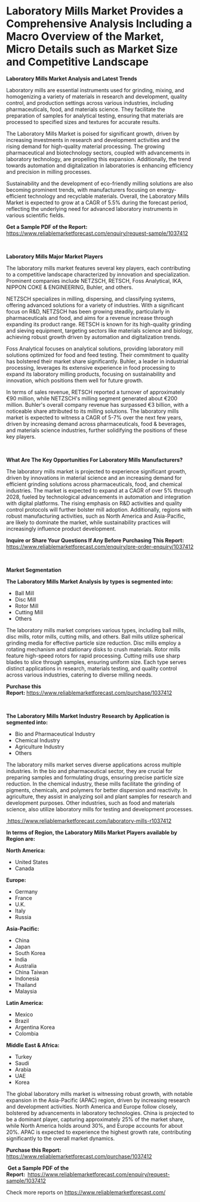 <p><h1>Laboratory Mills Market Provides a Comprehensive Analysis Including a Macro Overview of the Market, Micro Details such as Market Size and Competitive Landscape</h1></p><p><strong>Laboratory Mills Market Analysis and Latest Trends</strong></p>
<p><p>Laboratory mills are essential instruments used for grinding, mixing, and homogenizing a variety of materials in research and development, quality control, and production settings across various industries, including pharmaceuticals, food, and materials science. They facilitate the preparation of samples for analytical testing, ensuring that materials are processed to specified sizes and textures for accurate results.</p><p>The Laboratory Mills Market is poised for significant growth, driven by increasing investments in research and development activities and the rising demand for high-quality material processing. The growing pharmaceutical and biotechnology sectors, coupled with advancements in laboratory technology, are propelling this expansion. Additionally, the trend towards automation and digitalization in laboratories is enhancing efficiency and precision in milling processes.</p><p>Sustainability and the development of eco-friendly milling solutions are also becoming prominent trends, with manufacturers focusing on energy-efficient technology and recyclable materials. Overall, the Laboratory Mills Market is expected to grow at a CAGR of 5.5% during the forecast period, reflecting the underlying need for advanced laboratory instruments in various scientific fields.</p></p>
<p><strong>Get a Sample PDF of the Report:&nbsp;</strong> <a href="https://www.reliablemarketforecast.com/enquiry/request-sample/1037412?utm_campaign=3078&utm_medium=2&utm_source=Github&utm_content=ia&utm_term=10042025&utm_id=laboratory-mills">https://www.reliablemarketforecast.com/enquiry/request-sample/1037412</a></p>
<p>&nbsp;</p>
<p><strong>Laboratory Mills Major Market Players</strong></p>
<p><p>The laboratory mills market features several key players, each contributing to a competitive landscape characterized by innovation and specialization. Prominent companies include NETZSCH, RETSCH, Foss Analytical, IKA, NIPPON COKE & ENGINEERING, Buhler, and others.</p><p>NETZSCH specializes in milling, dispersing, and classifying systems, offering advanced solutions for a variety of industries. With a significant focus on R&D, NETZSCH has been growing steadily, particularly in pharmaceuticals and food, and aims for a revenue increase through expanding its product range. RETSCH is known for its high-quality grinding and sieving equipment, targeting sectors like materials science and biology, achieving robust growth driven by automation and digitalization trends.</p><p>Foss Analytical focuses on analytical solutions, providing laboratory mill solutions optimized for food and feed testing. Their commitment to quality has bolstered their market share significantly. Buhler, a leader in industrial processing, leverages its extensive experience in food processing to expand its laboratory milling products, focusing on sustainability and innovation, which positions them well for future growth.</p><p>In terms of sales revenue, RETSCH reported a turnover of approximately €90 million, while NETZSCH's milling segment generated about €200 million. Buhler's overall company revenue has surpassed €3 billion, with a noticeable share attributed to its milling solutions. The laboratory mills market is expected to witness a CAGR of 5-7% over the next few years, driven by increasing demand across pharmaceuticals, food & beverages, and materials science industries, further solidifying the positions of these key players.</p></p>
<p>&nbsp;</p>
<p><strong>What Are The Key Opportunities For Laboratory Mills Manufacturers?</strong></p>
<p><p>The laboratory mills market is projected to experience significant growth, driven by innovations in material science and an increasing demand for efficient grinding solutions across pharmaceuticals, food, and chemical industries. The market is expected to expand at a CAGR of over 5% through 2028, fueled by technological advancements in automation and integration with digital platforms. The rising emphasis on R&D activities and quality control protocols will further bolster mill adoption. Additionally, regions with robust manufacturing activities, such as North America and Asia-Pacific, are likely to dominate the market, while sustainability practices will increasingly influence product development.</p></p>
<p><strong>Inquire or Share Your Questions If Any Before Purchasing This Report:</strong> <a href="https://www.reliablemarketforecast.com/enquiry/pre-order-enquiry/1037412?utm_campaign=3078&utm_medium=2&utm_source=Github&utm_content=ia&utm_term=10042025&utm_id=laboratory-mills">https://www.reliablemarketforecast.com/enquiry/pre-order-enquiry/1037412</a></p>
<p>&nbsp;</p>
<p><strong>Market Segmentation</strong></p>
<p><strong>The Laboratory Mills Market Analysis by types is segmented into:</strong></p>
<p><ul><li>Ball Mill</li><li>Disc Mill</li><li>Rotor Mill</li><li>Cutting Mill</li><li>Others</li></ul></p>
<p><p>The laboratory mills market comprises various types, including ball mills, disc mills, rotor mills, cutting mills, and others. Ball mills utilize spherical grinding media for effective particle size reduction. Disc mills employ a rotating mechanism and stationary disks to crush materials. Rotor mills feature high-speed rotors for rapid processing. Cutting mills use sharp blades to slice through samples, ensuring uniform size. Each type serves distinct applications in research, materials testing, and quality control across various industries, catering to diverse milling needs.</p></p>
<p><strong>Purchase this Report:&nbsp;</strong><a href="https://www.reliablemarketforecast.com/purchase/1037412?utm_campaign=3078&utm_medium=2&utm_source=Github&utm_content=ia&utm_term=10042025&utm_id=laboratory-mills">https://www.reliablemarketforecast.com/purchase/1037412</a></p>
<p>&nbsp;</p>
<p><strong>The Laboratory Mills Market Industry Research by Application is segmented into:</strong></p>
<p><ul><li>Bio and Pharmaceutical Industry</li><li>Chemical Industry</li><li>Agriculture Industry</li><li>Others</li></ul></p>
<p><p>The laboratory mills market serves diverse applications across multiple industries. In the bio and pharmaceutical sector, they are crucial for preparing samples and formulating drugs, ensuring precise particle size reduction. In the chemical industry, these mills facilitate the grinding of pigments, chemicals, and polymers for better dispersion and reactivity. In agriculture, they assist in analyzing soil and plant samples for research and development purposes. Other industries, such as food and materials science, also utilize laboratory mills for testing and development processes.</p></p>
<p><a href="https://www.reliablemarketforecast.com/laboratory-mills-r1037412?utm_campaign=3078&utm_medium=2&utm_source=Github&utm_content=ia&utm_term=10042025&utm_id=laboratory-mills">&nbsp;https://www.reliablemarketforecast.com/laboratory-mills-r1037412</a></p>
<p><strong>In terms of Region, the Laboratory Mills Market Players available by Region are:</strong></p>
<p>
    <p> <strong> North America: </strong>
        <ul>
            <li>United States</li>
            <li>Canada</li>
        </ul>
        </p> 
    <p> <strong> Europe: </strong>
        <ul>
            <li>Germany</li>
            <li>France</li>
            <li>U.K.</li>
            <li>Italy</li>
            <li>Russia</li>
        </ul>
        </p> 
    <p> <strong> Asia-Pacific: </strong>
        <ul>
            <li>China</li>
            <li>Japan</li>
            <li>South Korea</li>
            <li>India</li>
            <li>Australia</li>
            <li>China Taiwan</li>
            <li>Indonesia</li>
            <li>Thailand</li>
            <li>Malaysia</li>
        </ul>
        </p> 
    <p> <strong> Latin America: </strong>
        <ul>
            <li>Mexico</li>
            <li>Brazil</li>
            <li>Argentina Korea</li>
            <li>Colombia</li>
        </ul>
        </p> 
    <p> <strong> Middle East & Africa: </strong>
        <ul>
            <li>Turkey</li>
            <li>Saudi</li>
            <li>Arabia</li>
            <li>UAE</li>
            <li>Korea</li>
        </ul>
    </p>
    </p>
<p><p>The global laboratory mills market is witnessing robust growth, with notable expansion in the Asia-Pacific (APAC) region, driven by increasing research and development activities. North America and Europe follow closely, bolstered by advancements in laboratory technologies. China is projected to be a dominant player, capturing approximately 25% of the market share, while North America holds around 30%, and Europe accounts for about 20%. APAC is expected to experience the highest growth rate, contributing significantly to the overall market dynamics.</p></p>
<p><strong>Purchase this Report: </strong><a href="https://www.reliablemarketforecast.com/purchase/1037412?utm_campaign=3078&utm_medium=2&utm_source=Github&utm_content=ia&utm_term=10042025&utm_id=laboratory-mills">https://www.reliablemarketforecast.com/purchase/1037412</a></p>
<p>&nbsp;<strong>Get a Sample PDF of the Report:&nbsp;&nbsp;</strong><a href="https://www.reliablemarketforecast.com/enquiry/request-sample/1037412?utm_campaign=3078&utm_medium=2&utm_source=Github&utm_content=ia&utm_term=10042025&utm_id=laboratory-mills">https://www.reliablemarketforecast.com/enquiry/request-sample/1037412</a></p>
<p><strong></strong></p>
<p>Check more reports on <a href="https://www.reliablemarketforecast.com/?utm_campaign=3078&utm_medium=2&utm_source=Github&utm_content=ia&utm_term=10042025&utm_id=laboratory-mills">https://www.reliablemarketforecast.com/</a></p>